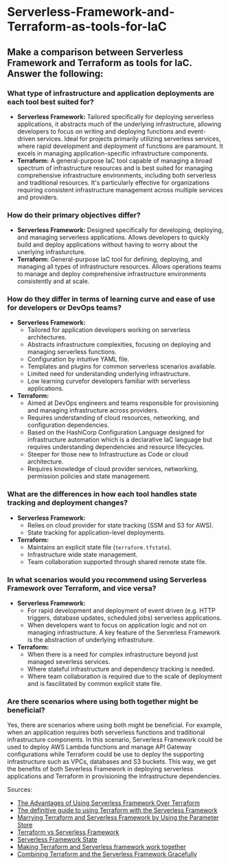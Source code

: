# Serverless-Framework-and-Terraform-as-tools-for-IaC

## Make a comparison between Serverless Framework and Terraform as tools for IaC. Answer the following:
### What type of infrastructure and application deployments are each tool best suited for?
* **Serverless Framework:** Tailored specifically for deploying serverless applications, it abstracts much of the underlying infrastructure, allowing developers to focus on writing and deploying functions and event-driven services. Ideal for projects primarily utilizing serverless services, where rapid development and deployment of functions are paramount. It excels in managing application-specific infrastructure components.
* **Terraform:** A general-purpose IaC tool capable of managing a broad spectrum of infrastructure resources and is best suited for managing comprehensive infrastructure environments, including both serverless and traditional resources. It's particularly effective for organizations requiring consistent infrastructure management across multiple services and providers.
### How do their primary objectives differ?
* **Serverless Framework:** Designed specifically for developing, deploying, and managing serverless applications. Allows developers to quickly build and deploy applications without having to worry about the unerlying infrasturcture.
* **Terraform:** General-purpose IaC tool for defining, deploying, and managing all types of infrastructure resources. Allows operations teams to manage and deploy comprehensive infrastructure environments consistently and at scale.
### How do they differ in terms of learning curve and ease of use for developers or DevOps teams?
* **Serverless Framework:**
  * Tailored for application developers working on serverless architectures.
  * Abstracts infrastructure complexities, focusing on deploying and managing serverless functions.
  * Configuration by intuitive YAML file.
  * Templates and plugins for common serverless scenarios available.
  * Limited need for understanding underlying infrastructure.
  * Low learning curvefor developers familiar with serverless applications.
* **Terraform:** 
  * Aimed at DevOps engineers and teams responsible for provisioning and managing infrastructure across providers.
  * Requires understanding of cloud resources, networking, and configuration dependencies.
  * Based on the HashiCorp Configuration Language designed for infrastructure automation which is a declarative IaC language but requires understanding dependencies and resource lifecycles.
  * Steeper for those new to Infrastructure as Code or cloud architecture.
  * Requires knowledge of cloud provider services, networking, permission policies and state management.
### What are the differences in how each tool handles state tracking and deployment changes?
* **Serverless Framework:**
  * Relies on cloud provider for state tracking (SSM and S3 for AWS).
  * State tracking for application-level deployments.
* **Terraform:**
  * Maintains an explicit state file (```terraform.tfstate```).
  * Infrastructure wide state management.
  * Team collaboration supported through shared remote state file.
### In what scenarios would you recommend using Serverless Framework over Terraform, and vice versa?
* **Serverless Framework:**
  * For rapid development and deployment of event driven (e.g. HTTP triggers, database updates, scheduled jobs) serverless applications.
  * When developers want to focus on application logic and not on managing infrastructure. A key feature of the Serverless Framework is the abstraction of underlying infrastruture.
* **Terraform:**
  * When there is a need for complex infrastructure beyond just managed severless services.
  * Where stateful infrastructure and dependency tracking is needed.
  * Where team collaboration is required due to the scale of deployment and is fascilitated by common explicit state file.
### Are there scenarios where using both together might be beneficial?
Yes, there are scenarios where using both might be beneficial. For example, when an application requires both serverless functions and traditional infrastructure components. In this scenario, Serverless Framework could be used to deploy AWS Lambda functions and manage API Gateway configurations while Terraform could be use to deploy the supporting infrastructure such as VPCs, databases and S3 buckets. This way, we get the benefits of both Severless Framework in deploying serverless applications and Terraform in provisioning the infrastructure dependencies.

Sources: 
* [The Advantages of Using Serverless Framework Over Terraform](https://dorian599.medium.com/the-advantages-of-using-serverless-framework-over-terraform-136f358454bf)
* [The definitive guide to using Terraform with the Serverless Framework](https://www.serverless.com/blog/definitive-guide-terraform-serverless)
* [Marrying Terraform and Serverless Framework by Using the Parameter Store](https://blog.awsfundamentals.com/marrying-terraform-and-serverless-framework)
* [Terraform vs Serverless Framework](https://blog.glen-thomas.com/aws/platform-engineering/terraform/serverless/iac/2022/08/18/terraform-vs-serverless.html)
* [Serverless Framework State](https://www.serverless.com/framework/docs/guides/state)
* [Making Terraform and Serverless framework work together](https://medium.com/dazn-tech/making-terraform-and-serverless-framework-work-together-3fd3d173f33f)
* [Combining Terraform and the Serverless Framework Gracefully](https://medium.com/@tminussi/combining-terraform-and-the-serverless-framework-gracefully-5aeb4fbde370)
